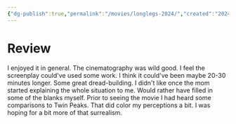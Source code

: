 ```yaml
---
{"dg-publish":true,"permalink":"/movies/longlegs-2024/","created":"2024-07-14","updated":"2024-07-14"}
---
```



# Review

I enjoyed it in general. The cinematography was wild good. I feel the screenplay could've used some work. I think it could've been maybe 20-30 minutes longer. Some great dread-building. I didn't like once the mom started explaining the whole situation to me. Would rather have filled in some of the blanks myself. Prior to seeing the movie I had heard some comparisons to Twin Peaks. That did color my perceptions a bit. I was hoping for a bit more of that surrealism.
